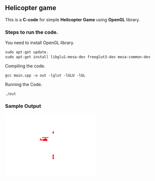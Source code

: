 ## Helicopter game

This is a **C-code** for simple **Helicopter Game** using **OpenGL** library.

### Steps to run the code.

You need to install OpenGL library.

```
sudo apt-get update.
sudo apt-get install libglu1-mesa-dev freeglut3-dev mesa-common-dev
```

Compiling the code.

```
gcc main.cpp -o out -lglut -lGLU -lGL
```

Running the Code.

```
./out
```

### Sample Output

<img align="left" alt="output" width="60%" src="./assets/output.png" />
